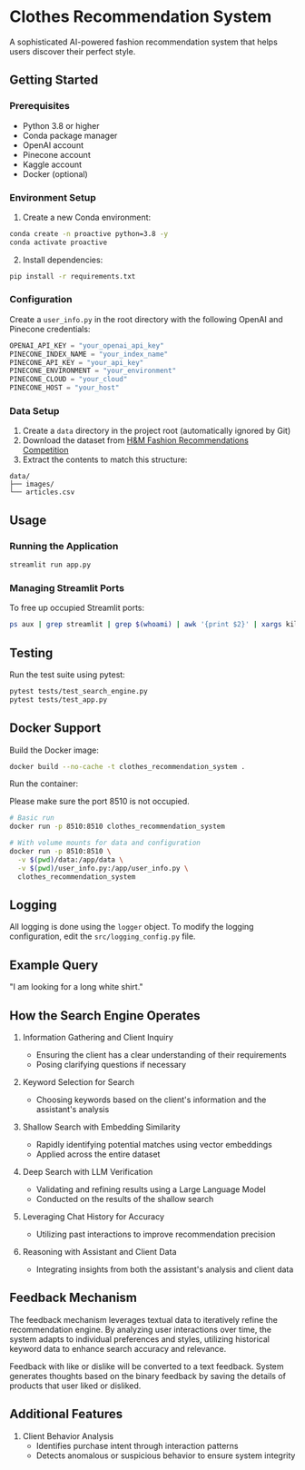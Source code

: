 # Clothes Recommendation System

A sophisticated AI-powered fashion recommendation system that helps users discover their perfect style.

## Getting Started

### Prerequisites

- Python 3.8 or higher
- Conda package manager
- OpenAI account
- Pinecone account
- Kaggle account
- Docker (optional)


### Environment Setup

1. Create a new Conda environment:
```bash
conda create -n proactive python=3.8 -y
conda activate proactive
```

2. Install dependencies:
```bash
pip install -r requirements.txt
```

### Configuration

Create a `user_info.py` in the root directory with the following OpenAI and Pinecone credentials:
```python
OPENAI_API_KEY = "your_openai_api_key"
PINECONE_INDEX_NAME = "your_index_name"
PINECONE_API_KEY = "your_api_key"
PINECONE_ENVIRONMENT = "your_environment"
PINECONE_CLOUD = "your_cloud"
PINECONE_HOST = "your_host"
```

### Data Setup

1. Create a `data` directory in the project root (automatically ignored by Git)
2. Download the dataset from [H&M Fashion Recommendations Competition](https://www.kaggle.com/competitions/h-and-m-personalized-fashion-recommendations/data)
3. Extract the contents to match this structure:
```
data/
├── images/
└── articles.csv
```

## Usage

### Running the Application
```bash
streamlit run app.py
```

### Managing Streamlit Ports
To free up occupied Streamlit ports:
```bash
ps aux | grep streamlit | grep $(whoami) | awk '{print $2}' | xargs kill -9
```

## Testing

Run the test suite using pytest:
```bash
pytest tests/test_search_engine.py
pytest tests/test_app.py
```

## Docker Support

Build the Docker image:
```bash
docker build --no-cache -t clothes_recommendation_system .
```

Run the container:

Please make sure the port 8510 is not occupied.

```bash
# Basic run
docker run -p 8510:8510 clothes_recommendation_system

# With volume mounts for data and configuration
docker run -p 8510:8510 \
  -v $(pwd)/data:/app/data \
  -v $(pwd)/user_info.py:/app/user_info.py \
  clothes_recommendation_system
```

## Logging

All logging is done using the `logger` object. To modify the logging configuration, edit the `src/logging_config.py` file.


## Example Query
"I am looking for a long white shirt."




## How the Search Engine Operates

1. Information Gathering and Client Inquiry
   - Ensuring the client has a clear understanding of their requirements
   - Posing clarifying questions if necessary

2. Keyword Selection for Search
   - Choosing keywords based on the client's information and the assistant's analysis

3. Shallow Search with Embedding Similarity
   - Rapidly identifying potential matches using vector embeddings
   - Applied across the entire dataset

4. Deep Search with LLM Verification
   - Validating and refining results using a Large Language Model
   - Conducted on the results of the shallow search

5. Leveraging Chat History for Accuracy
   - Utilizing past interactions to improve recommendation precision

6. Reasoning with Assistant and Client Data
   - Integrating insights from both the assistant's analysis and client data


## Feedback Mechanism

The feedback mechanism leverages textual data to iteratively refine the recommendation engine. By analyzing user interactions over time, the system adapts to individual preferences and styles, utilizing historical keyword data to enhance search accuracy and relevance.

Feedback with like or dislike will be converted to a text feedback. System generates thoughts based on the binary feedback by saving the details of products that user liked or disliked.


## Additional Features

1. Client Behavior Analysis
   - Identifies purchase intent through interaction patterns
   - Detects anomalous or suspicious behavior to ensure system integrity


